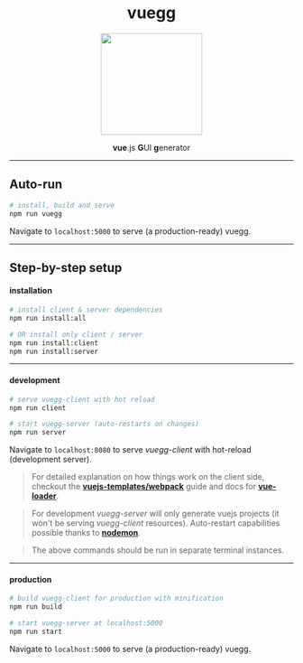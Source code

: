 <h1 align="center">vuegg</h1>
<p align="center">
  <a href="https://vuegg.now.sh" target="_blank">
    <img width="180" src="https://vuegg.now.sh/static/vuegg-fam.svg">
  </a>
</p>
<p align="center"><strong>vue</strong>.js <strong>G</strong>UI <strong>g</strong>enerator</p>

---

## Auto-run
``` bash
# install, build and serve
npm run vuegg
```
Navigate to `localhost:5000` to serve (a production-ready) vuegg.

---

## Step-by-step setup

#### installation
``` bash
# install client & server dependencies
npm run install:all

# OR install only client / server
npm run install:client
npm run install:server
```
---

#### development
``` bash
# serve vuegg-client with hot reload
npm run client

# start vuegg-server (auto-restarts on changes)
npm run server
```
Navigate to `localhost:8080` to serve *vuegg-client* with hot-reload (development server).

> For detailed explanation on how things work on the client side, checkout the **[vuejs-templates/webpack](http://vuejs-templates.github.io/webpack/)** guide and docs for **[vue-loader](http://vuejs.github.io/vue-loader)**.

> For development *vuegg-server* will only generate vuejs projects (it won't be serving *vuegg-client* resources). Auto-restart capabilities possible thanks to **[nodemon](https://github.com/remy/nodemon)**.

> The above commands should be run in separate terminal instances.

---

#### production
``` bash
# build vuegg-client for production with minification
npm run build

# start vuegg-server at localhost:5000
npm run start
```
Navigate to `localhost:5000` to serve (a production-ready) vuegg.
